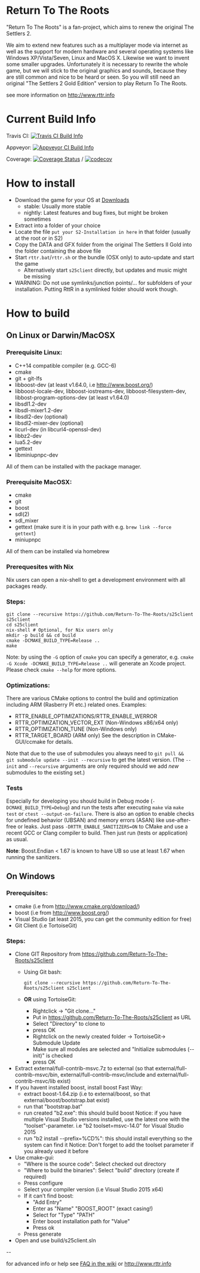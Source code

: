# Return To The Roots

"Return To The Roots" is a fan-project, which aims to renew the original The Settlers 2.

We aim to extend new features such as a multiplayer mode via internet as well as the support for modern hardware and several operating systems like Windows XP/Vista/Seven, Linux and MacOS X. Likewise we want to invent some smaller upgrades. Unfortunately it is necessary to rewrite the whole game, but we will stick to the original graphics and sounds, because they are still common and nice to be heard or seen.
So you will still need an original "The Settlers 2 Gold Edition" version to play Return To The Roots.

see more information on http://www.rttr.info

# Current Build Info

Travis CI: [![Travis CI Build Info](https://travis-ci.org/Return-To-The-Roots/s25client.svg?branch=master)](https://travis-ci.org/Return-To-The-Roots/s25client)

Appveyor: [![Appveyor CI Build Info](https://ci.appveyor.com/api/projects/status/ufw8v9mi80va1me7/branch/master?svg=true)](https://ci.appveyor.com/project/Flow86/s25client/branch/master)

Coverage:
[![Coverage Status](https://coveralls.io/repos/github/Return-To-The-Roots/s25client/badge.svg?branch=master)](https://coveralls.io/github/Return-To-The-Roots/s25client?branch=master)
 /
[![codecov](https://codecov.io/gh/Return-To-The-Roots/s25client/branch/master/graph/badge.svg)](https://codecov.io/gh/Return-To-The-Roots/s25client)

# How to install

- Download the game for your OS at [Downloads](https://www.rttr.info/index.php?com=dynamic&mod=2)
    - stable: Usually more stable
    - nightly: Latest features and bug fixes, but might be broken sometimes
- Extract into a folder of your choice
- Locate the file `put your S2-Installation in here` in that folder (usually at the root or in S2)
- Copy the DATA and GFX folder from the original The Settlers II Gold into the folder containing the above file
- Start `rttr.bat`/`rttr.sh` or the bundle (OSX only) to auto-update and start the game
    - Alternatively start `s25client` directly, but updates and music might be missing
- WARNING: Do not use symlinks/junction points/... for subfolders of your installation. Putting RttR in a symlinked folder should work though.

# How to build

## On Linux or Darwin/MacOSX

### Prerequisite Linux:
- C++14 compatible compiler (e.g. GCC-6)
- cmake
- git + git-lfs
- libboost-dev (at least v1.64.0, i.e http://www.boost.org/)
- libboost-locale-dev, libboost-iostreams-dev, libboost-filesystem-dev, libbost-program-options-dev (at least v1.64.0)
- libsdl1.2-dev
- libsdl-mixer1.2-dev
- libsdl2-dev (optional)
- libsdl2-mixer-dev (optional)
- licurl-dev (in libcurl4-openssl-dev)
- libbz2-dev
- lua5.2-dev
- gettext
- libminiupnpc-dev

All of them can be installed with the package manager.

### Prerequisite MacOSX:
- cmake
- git
- boost
- sdl(2)
- sdl_mixer
- gettext (make sure it is in your path with e.g. `brew link --force gettext`)
- miniupnpc

All of them can be installed via homebrew

### Prerequesites with Nix
Nix users can open a nix-shell to get a development environment with all packages ready.

### Steps:
```
git clone --recursive https://github.com/Return-To-The-Roots/s25client s25client
cd s25client
nix-shell # Optional, for Nix users only
mkdir -p build && cd build
cmake -DCMAKE_BUILD_TYPE=Release ..
make
```
Note: by using the `-G` option of `cmake` you can specify a generator, e.g. `cmake -G Xcode -DCMAKE_BUILD_TYPE=Release ..` will generate an Xcode project. 
Please check `cmake --help` for more options. 

### Optimizations:
There are various CMake options to control the build and optimization including ARM (Rasberry PI etc.) related ones. Examples:
- RTTR_ENABLE_OPTIMIZATIONS/RTTR_ENABLE_WERROR
- RTTR_OPTIMIZATION_VECTOR_EXT (Non-Windows x86/x64 only)
- RTTR_OPTIMIZATION_TUNE (Non-Windows only)
- RTTR_TARGET_BOARD (ARM only)
See the description in CMake-GUI/ccmake for details.

Note that due to the use of submodules you always need to `git pull && git submodule update --init --recursive` to get the latest version.
(The `--init` and `--recursive` arguments are only required should we add *new* submodules to the existing set.)

### Tests
Especially for developing you should build in Debug mode (`-DCMAKE_BUILD_TYPE=Debug`) and run the tests after executing `make` via `make test` or `ctest --output-on-failure`.
There is also an option to enable checks for undefined behavior (UBSAN) and memory errors (ASAN) like use-after-free or leaks.
Just pass `-DRTTR_ENABLE_SANITIZERS=ON` to CMake and use a recent GCC or Clang compiler to build.
Then just run (tests or application) as usual.

**Note**: Boost.Endian < 1.67 is known to have UB so use at least 1.67 when running the sanitizers.

## On Windows

### Prerequisites:
- cmake (i.e from http://www.cmake.org/download/)
- boost (i.e from http://www.boost.org/)
- Visual Studio (at least 2015, you can get the community edition for free)
- Git Client (i.e TortoiseGit)

### Steps:
- Clone GIT Repository from https://github.com/Return-To-The-Roots/s25client
  - Using Git bash:
     ```
     git clone --recursive https://github.com/Return-To-The-Roots/s25client s25client
     ```

  - **OR** using TortoiseGit:
     - Rightclick -> "Git clone..."
     - Put in https://github.com/Return-To-The-Roots/s25client as URL
     - Select "Directory" to clone to
     - press OK
     - Rightclick on the newly created folder -> TortoiseGit-> Submodule Update
     - Make sure all modules are selected and "Initialize submodules (--init)" is checked
     - press OK
- Extract external/full-contrib-msvc.7z to external
  (so that external/full-contrib-msvc/bin, external/full-contrib-msvc/include and external/full-contrib-msvc/lib exist)
- If you havent installed boost, install boost
  Fast Way:
  - extract boost-1.64.zip (i.e to external/boost, so that external/boost/bootstrap.bat exist)
  - run that "bootstrap.bat"
  - run created "b2.exe": this should build boost
    Notice: if you have multiple Visual Studio versions installed, use the latest one with the "toolset"-parameter.
    i.e "b2 toolset=msvc-14.0" for Visual Studio 2015
  - run "b2 install --prefix=%CD%": this should install everything so the system can find it
    Notice: Don't forget to add the toolset parameter if you already used it before
- Use cmake-gui:
  - "Where is the source code": Select checked out directory
  - "Where to build the binaries": Select "build" directory (create if required)
  - Press configure
  - Select your compiler version (i.e Visual Studio 2015 x64)
  - If it can't find boost:
    - "Add Entry"
    - Enter as "Name" "BOOST_ROOT" (exact casing!)
    - Select for "Type" "PATH"
    - Enter boost installation path for "Value"
    - Press ok
  - Press generate
- Open and use build/s25client.sln

--

for advanced info or help see [FAQ in the wiki](https://github.com/Return-To-The-Roots/s25client/wiki/How-to-install-RttR) or http://www.rttr.info
